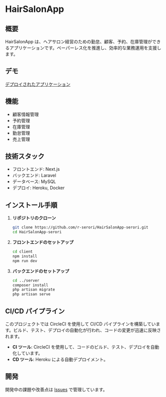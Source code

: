 # HairSalonApp

## 概要

HairSalonApp は、ヘアサロン経営のための勤怠、顧客、予約、在庫管理ができるアプリケーションです。ペーパーレス化を推進し、効率的な業務運用を支援します。

## デモ

[デプロイされたアプリケーション](https://hairsalon.seroriman.com)

## 機能

- 顧客情報管理
- 予約管理
- 在庫管理
- 勤怠管理
- 売上管理

## 技術スタック

- フロントエンド: Next.js
- バックエンド: Laravel
- データベース: MySQL
- デプロイ: Heroku, Docker

## インストール手順

1. **リポジトリのクローン**

   ```bash
   git clone https://github.com/r-serori/HairSalonApp-serori.git
   cd HairSalonApp-serori
   ```

2. **フロントエンドのセットアップ**

   ```bash
   cd client
   npm install
   npm run dev
   ```

3. **バックエンドのセットアップ**

   ```bash
   cd ../server
   composer install
   php artisan migrate
   php artisan serve
   ```

## CI/CD パイプライン

このプロジェクトでは CircleCI を使用して CI/CD パイプラインを構築しています。ビルド、テスト、デプロイの自動化が行われ、コードの変更が迅速に反映されます。

- **CI ツール**: CircleCI を使用して、コードのビルド、テスト、デプロイを自動化しています。
- **CD ツール**: Heroku による自動デプロイメント。

## 開発

開発中の課題や改善点は [Issues](https://github.com/r-serori/HairSalonApp-serori/issues) で管理しています。
